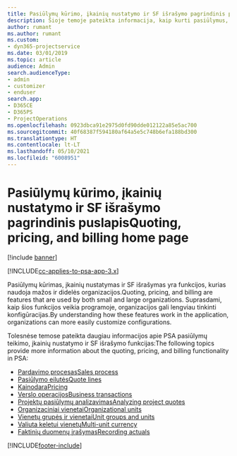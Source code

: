 ```yaml
---
title: Pasiūlymų kūrimo, įkainių nustatymo ir SF išrašymo pagrindinis puslapis
description: Šioje temoje pateikta informacija, kaip kurti pasiūlymus, nustatyti įkainius ir išrašyti SF.
author: rumant
ms.author: rumant
ms.custom:
- dyn365-projectservice
ms.date: 03/01/2019
ms.topic: article
audience: Admin
search.audienceType:
- admin
- customizer
- enduser
search.app:
- D365CE
- D365PS
- ProjectOperations
ms.openlocfilehash: 0923dbca91e2975d0fd90dde012122a85e5ac700
ms.sourcegitcommit: 40f68387f594180af64a5e5c748b6efa188bd300
ms.translationtype: HT
ms.contentlocale: lt-LT
ms.lasthandoff: 05/10/2021
ms.locfileid: "6008951"
---
```

# <a name="quoting-pricing-and-billing-home-page"></a><span data-ttu-id="88d0d-103">Pasiūlymų kūrimo, įkainių nustatymo ir SF išrašymo pagrindinis puslapis</span><span class="sxs-lookup"><span data-stu-id="88d0d-103">Quoting, pricing, and billing home page</span></span>

[!include [banner](../includes/psa-now-project-operations.md)]

[!INCLUDE[cc-applies-to-psa-app-3.x](../includes/cc-applies-to-psa-app-3x.md)]

<span data-ttu-id="88d0d-104">Pasiūlymų kūrimas, įkainių nustatymas ir SF išrašymas yra funkcijos, kurias naudoja mažos ir didelės organizacijos.</span><span class="sxs-lookup"><span data-stu-id="88d0d-104">Quoting, pricing, and billing are features that are used by both small and large organizations.</span></span> <span data-ttu-id="88d0d-105">Suprasdami, kaip šios funkcijos veikia programoje, organizacijos gali lengviau tinkinti konfigūracijas.</span><span class="sxs-lookup"><span data-stu-id="88d0d-105">By understanding how these features work in the application, organizations can more easily customize configurations.</span></span>

<span data-ttu-id="88d0d-106">Tolesnėse temose pateikta daugiau informacijos apie PSA pasiūlymų teikimo, įkainių nustatymo ir SF išrašymo funkcijas:</span><span class="sxs-lookup"><span data-stu-id="88d0d-106">The following topics provide more information about the quoting, pricing, and billing functionality in PSA:</span></span>

- [<span data-ttu-id="88d0d-107">Pardavimo procesas</span><span class="sxs-lookup"><span data-stu-id="88d0d-107">Sales process</span></span>](basic-sales-process.md)
- [<span data-ttu-id="88d0d-108">Pasiūlymo eilutės</span><span class="sxs-lookup"><span data-stu-id="88d0d-108">Quote lines</span></span>](basic-quote-lines.md)
- [<span data-ttu-id="88d0d-109">Kainodara</span><span class="sxs-lookup"><span data-stu-id="88d0d-109">Pricing</span></span>](basic-pricing.md)
- [<span data-ttu-id="88d0d-110">Verslo operacijos</span><span class="sxs-lookup"><span data-stu-id="88d0d-110">Business transactions</span></span>](basic-business-transactions.md)
- [<span data-ttu-id="88d0d-111">Projektų pasiūlymų analizavimas</span><span class="sxs-lookup"><span data-stu-id="88d0d-111">Analyzing project quotes</span></span>](basic-analyzing-quotes.md)
- [<span data-ttu-id="88d0d-112">Organizaciniai vienetai</span><span class="sxs-lookup"><span data-stu-id="88d0d-112">Organizational units</span></span>](advanced-organizational.md)
- [<span data-ttu-id="88d0d-113">Vienetų grupės ir vienetai</span><span class="sxs-lookup"><span data-stu-id="88d0d-113">Unit groups and units</span></span>](advanced-units.md)
- [<span data-ttu-id="88d0d-114">Valiuta keletui vienetų</span><span class="sxs-lookup"><span data-stu-id="88d0d-114">Multi-unit currency</span></span>](advanced-currency.md)
- [<span data-ttu-id="88d0d-115">Faktinių duomenų įrašymas</span><span class="sxs-lookup"><span data-stu-id="88d0d-115">Recording actuals</span></span>](advanced-actuals.md)


[!INCLUDE[footer-include](../includes/footer-banner.md)]